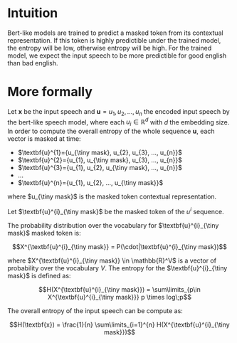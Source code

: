 # Intuition

Bert-like models are trained to predict a masked token from its contextual representation. If this token is highly predictible under the trained model, the entropy will be low, otherwise entropy will be high.
For the trained model, we expect the input speech to be more predictible for good english than bad english.

# More formally

Let $\textbf{x}$ be the input speech and $\textbf{u}={u_{1}, u_{2}, ..., u_{n}}$ the encoded input speech by the bert-like speech model, where each $u_{i} \in \mathbb{R}^{d}$ with $d$ the embedding size.
In order to compute the overall entropy of the whole sequence $\textbf{u}$, each vector is masked at time:
- $\textbf{u}^{1}={u_{\tiny mask}, u_{2}, u_{3}, ..., u_{n}}$
- $\textbf{u}^{2}={u_{1}, u_{\tiny mask}, u_{3}, ..., u_{n}}$
- $\textbf{u}^{3}={u_{1}, u_{2}, u_{\tiny mask}, ..., u_{n}}$
- ...
- $\textbf{u}^{n}={u_{1}, u_{2}, ..., u_{\tiny mask}}$

where $u_{\tiny mask}$ is the masked token contextual representation.

Let $\textbf{u}^{i}_{\tiny mask}$ be the masked token of the $u^{i}$ sequence.

The probability distribution over the vocabulary for $\textbf{u}^{i}_{\tiny mask}$ masked token is:

```math
X^{\textbf{u}^{i}_{\tiny mask}} = P(\cdot|\textbf{u}^{i}_{\tiny mask})
```

where $X^{\textbf{u}^{i}_{\tiny mask}} \in \mathbb{R}^V$ is a vector of probability over the vocabulary $V$.
The entropy for the $\textbf{u}^{i}_{\tiny mask}$ is defined as:

```math
H(X^{\textbf{u}^{i}_{\tiny mask}}) = \sum\limits_{p\in X^{\textbf{u}^{i}_{\tiny mask}}} p \times log\;p
```

The overall entropy of the input speech can be compute as:

```math
H(\textbf{x}) = \frac{1}{n} \sum\limits_{i=1}^{n} H(X^{\textbf{u}^{i}_{\tiny mask}})
```

